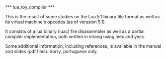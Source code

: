 *** lua_toy_compiler ***

This is the result of some studies on the Lua 5.1 binary file format as well as its virtual machine's opcodes (as of verssion 5.1).

It consists of a lua binary (luac) file disassembler as well as a partial compiler implementation, both written in erlang using leex and yecc.

Some additional information, including references, is available in the manual and slides (pdf files). Sorry, portuguese only.
